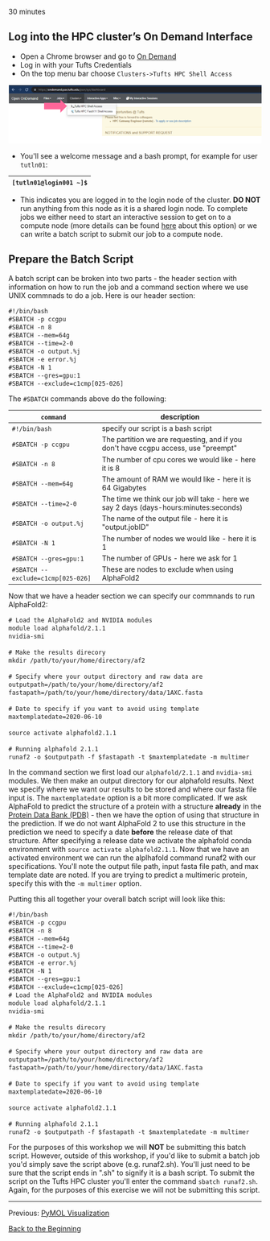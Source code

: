 30 minutes

## Log into the HPC cluster’s On Demand Interface

- Open a Chrome browser and go to [On Demand](https://ondemand.pax.tufts.edu/)
- Log in with your Tufts Credentials
- On the top menu bar choose `Clusters->Tufts HPC Shell Access`

![](../lesson2/images/shell.PNG)

- You'll see a welcome message and a bash prompt, for example for user `tutln01`:

|`[tutln01@login001 ~]$`|
|-|

- This indicates you are logged in to the login node of the cluster. **DO NOT** run anything from this node as it is a shared login node. To complete jobs we either need to start an interactive session to get on to a compute node (more details can be found [here](https://tufts.box.com/v/Pax-User-Guide) about this option) or we can write a batch script to submit our job to a compute node.

## Prepare the Batch Script

A batch script can be broken into two parts - the header section with information on how to run the job and a command section where we use UNIX commnads to do a job. Here is our header section:

```
#!/bin/bash
#SBATCH -p ccgpu  
#SBATCH -n 8   
#SBATCH --mem=64g 
#SBATCH --time=2-0      
#SBATCH -o output.%j 
#SBATCH -e error.%j   
#SBATCH -N 1   
#SBATCH --gres=gpu:1  
#SBATCH --exclude=c1cmp[025-026] 
```
The `#SBATCH` commands above do the following:

|`command`|description|
|-|-|
|`#!/bin/bash`|specify our script is a bash script|
|`#SBATCH -p ccgpu`| The partition we are requesting, and if you don't have ccgpu access, use "preempt"|
|`#SBATCH -n 8` | The number of cpu cores we would like - here it is 8|
|`#SBATCH --mem=64g ` |The amount of RAM we would like - here it is 64 Gigabytes|
|`#SBATCH --time=2-0` | The time we think our job will take - here we say 2 days (days-hours:minutes:seconds)|
|`#SBATCH -o output.%j` |The name of the output file - here it is "output.jobID"|
|`#SBATCH -N 1`|The number of nodes we would like - here it is 1|
|`#SBATCH --gres=gpu:1 `|The number of GPUs - here we ask for 1|
|`#SBATCH --exclude=c1cmp[025-026]`|These are nodes to exclude when using AlphaFold2|

Now that we have a header section we can specify our commnands to run AlphaFold2:

```
# Load the AlphaFold2 and NVIDIA modules
module load alphafold/2.1.1
nvidia-smi

# Make the results direcory
mkdir /path/to/your/home/directory/af2

# Specify where your output directory and raw data are
outputpath=/path/to/your/home/directory/af2
fastapath=/path/to/your/home/directory/data/1AXC.fasta

# Date to specify if you want to avoid using template
maxtemplatedate=2020-06-10

source activate alphafold2.1.1

# Running alphafold 2.1.1
runaf2 -o $outputpath -f $fastapath -t $maxtemplatedate -m multimer 
```
In the command section we first load our `alphafold/2.1.1` and `nvidia-smi` modules. We then make an output directory for our alphafold results. Next we specify where we want our results to be stored and where our fasta file input is. The `maxtemplatedate` option is a bit more complicated. If we ask AlphaFold to predict the structure of a protein with a structure **already** in the [Protein Data Bank (PDB)](https://www.rcsb.org/) - then we have the option of using that structure in the prediction. If we do not want AlphaFold 2 to use this structure in the prediction we need to specify a date **before** the release date of that structure. After specifying a release date we activate the alphafold conda environment with `source activate alphafold2.1.1`. Now that we have an activated environment we can run the alplhafold command runaf2 with our specifications.  You'll note the output file path, input fasta file path, and max template date are noted. If you are trying to predict a multimeric protein, specify this with the `-m multimer` option.

Putting this all together your overall batch script will look like this:

```
#!/bin/bash
#SBATCH -p ccgpu  
#SBATCH -n 8   
#SBATCH --mem=64g 
#SBATCH --time=2-0      
#SBATCH -o output.%j 
#SBATCH -e error.%j   
#SBATCH -N 1   
#SBATCH --gres=gpu:1  
#SBATCH --exclude=c1cmp[025-026] 
# Load the AlphaFold2 and NVIDIA modules
module load alphafold/2.1.1
nvidia-smi

# Make the results direcory
mkdir /path/to/your/home/directory/af2

# Specify where your output directory and raw data are
outputpath=/path/to/your/home/directory/af2
fastapath=/path/to/your/home/directory/data/1AXC.fasta

# Date to specify if you want to avoid using template
maxtemplatedate=2020-06-10

source activate alphafold2.1.1

# Running alphafold 2.1.1
runaf2 -o $outputpath -f $fastapath -t $maxtemplatedate -m multimer 
```

For the purposes of this workshop we will **NOT** be submitting this batch script. However, outside of this workshop, if you'd like to submit a batch job you'd simply save the script above (e.g. runaf2.sh). You'll just need to be sure that the script ends in ".sh" to signify it is a bash script. To submit the script on the Tufts HPC cluster you'll enter the command `sbatch runaf2.sh`. Again, for the purposes of this exercise we will not be submitting this script. 

_________________________________________________________________________________________________________________________________________________________

Previous: [PyMOL Visualization](../lesson4/lesson4.md)

[Back to the Beginning](../../README.md)
